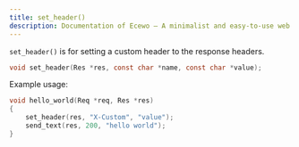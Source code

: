 ```yaml
---
title: set_header()
description: Documentation of Ecewo — A minimalist and easy-to-use web framework for C
---
```


`set_header()` is for setting a custom header to the response headers.

```c
void set_header(Res *res, const char *name, const char *value);
```

Example usage:

```c
void hello_world(Req *req, Res *res)
{
    set_header(res, "X-Custom", "value");
    send_text(res, 200, "hello world");
}
```